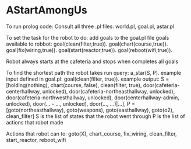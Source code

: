 # AStartAmongUs

To run prolog code: 
Consult all three .pl files: world.pl, goal.pl, astar.pl

To set the task for the robot to do: 
add goals to the goal.pl file
goals available to robbot: 
goal(clean(filter,true)). 
goal(chart(course,true)).
goal(fix(wiring,true)).
goal(start(reactor,true)).
goal(reboot(wifi,true)).

Robot always starts at the cafeteria and stops when completes all goals

To find the shortest path the robot takes run query: 
a_star(S, P).
example input defined in goal.pl: 
goal(clean(filter, true)).
example output:
S = [holding(nothing), chart(course, false), clean(filter, true), door(cafeteria-centerhallway, unlocked), door(cafeteria-northeasthallway, unlocked), door(cafeteria-northwesthallway, unlocked), door(centerhallway-admin, unlocked), door(... - ..., unlocked), door(..., ...)|...],
P = [goto(northeasthallway), goto(weapons), goto(easthallway), goto(o2), clean_filter]
S is the list of states that the robot went through
P is the list of actions that robot made

Actions that robot can to:
goto(X), chart_course, fix_wiring, clean_filter, start_reactor, reboot_wifi



